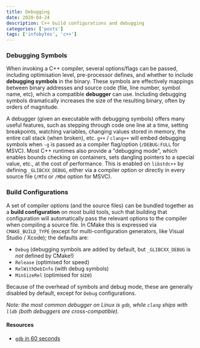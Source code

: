 ```yaml
---
title: Debugging
date: 2020-04-24
description: C++ build configurations and debugging
categories: ['posts']
tags: ['infobytes', 'c++']
---
```


### Debugging Symbols

When invoking a C++ compiler, several options/flags can be passed, including optimisation level, pre-processor defines, and whether to include **debugging symbols** in the binary. 
These symbols are effectively mappings between binary addresses and source code (file, line number, symbol name, etc), which a compatible **debugger** can use. 
Including debugging symbols dramatically increases the size of the resulting binary, often by orders of magnitude.

A debugger (given an executable with debugging symbols) offers many useful features, such as stepping through code one line at a time, setting breakpoints, watching variables, changing values stored in memory, the entire call stack (when broken), etc. 
`g++` / `clang++` will embed debugging symbols when `-g` is passed as a compiler flag/option (`/DEBUG:FULL` for MSVC).
Most C++ runtimes also provide a "debugging mode", which enables bounds checking on containers, sets dangling pointers to a special value, etc., at the cost of performance. 
This is enabled on `libstdc++` by defining `_GLIBCXX_DEBUG`, either via a compiler option or directly in every source file (`/MTd` or `/MDd` option for MSVC).

### Build Configurations
A set of compiler options (and the source files) can be bundled together as a **build configuration** on most build tools, such that building that configuration will automatically pass the relevant options to the compiler when compiling a source file.
In CMake this is expressed via `CMAKE_BUILD_TYPE` (except for multi-configuration generators, like Visual Studio / Xcode); the defaults are:
- `Debug` (debugging symbols are added by default, but `_GLIBCXX_DEBUG` is _not_ defined by CMake!)
- `Release` (optimised for speed)
- `RelWithDebInfo` (with debug symbols)
- `MinSizeRel` (optimised for size)

Because of the overhead of symbols and debug mode, these are generally disabled by default, except for `Debug` configurations.

_Note: the most common debugger on Linux is `gdb`, while `clang` ships with `lldb` (both debuggers are cross-compatible)._

#### Resources
* [`gdb` in 60 seconds](https://youtu.be/mfmXcbiRs0E)

